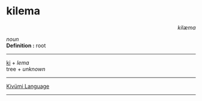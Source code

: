 
# kilema

<div align="right"><i>kilæma</i></div>

*noun*  
**Definition :** root  

---

[ki](ki.md) + *lema*  
tree + *unknown*  

---

[Kivümi Language](../README.md)

---
